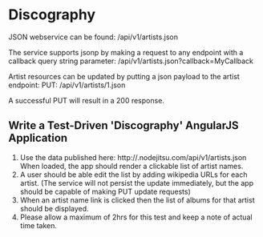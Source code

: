 # Discography

JSON webservice can be found:
/api/v1/artists.json

The service supports jsonp by making a request to any endpoint with a callback query string parameter:
/api/v1/artists.json?callback=MyCallback

Artist resources can be updated by putting a json payload to the artist endpoint: PUT: /api/v1/artists/1.json

A successful PUT will result in a 200 response.

## Write a Test-Driven 'Discography' AngularJS Application

1. Use the data published here: http://<complete-backend-app>.nodejitsu.com/api/v1/artists.json When loaded, the app should render a clickable list of artist names.
2. A user should be able edit the list by adding wikipedia URLs for each artist. (The service will not persist the update immediately, but the app should be capable of making PUT update
requests)
3. When an artist name link is clicked then the list of albums for that artist should be displayed.
4. Please allow a maximum of 2hrs for this test and keep a note of actual time taken.
